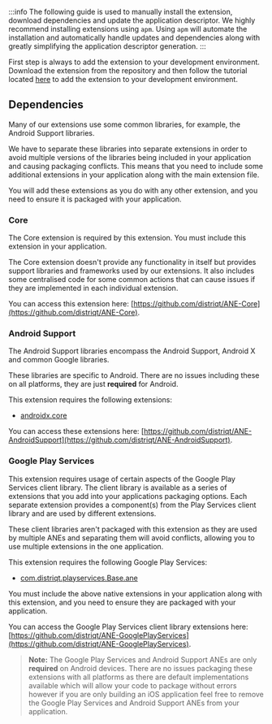 
:::info
The following guide is used to manually install the extension, download dependencies and update the application descriptor. We highly recommend installing extensions using `apm`. Using `apm` will automate the installation and automatically handle updates and dependencies along with greatly simplifying the application descriptor generation.
:::


First step is always to add the extension to your development environment. Download the extension from the repository and then follow the tutorial located [here](/docs/tutorials/getting-started) to add the extension to your development environment.




## Dependencies

Many of our extensions use some common libraries, for example, the Android Support libraries.

We have to separate these libraries into separate extensions in order to avoid multiple versions of the libraries being included in your application and causing packaging conflicts. This means that you need to include some additional extensions in your application along with the main extension file.

You will add these extensions as you do with any other extension, and you need to ensure it is packaged with your application.


### Core 

The Core extension is required by this extension. You must include this extension in your application.

The Core extension doesn't provide any functionality in itself but provides support libraries and frameworks used by our extensions.
It also includes some centralised code for some common actions that can cause issues if they are implemented in each individual extension.

You can access this extension here: [https://github.com/distriqt/ANE-Core](https://github.com/distriqt/ANE-Core).



### Android Support

The Android Support libraries encompass the Android Support, Android X and common Google libraries.

These libraries are specific to Android. There are no issues including these on all platforms, they are just **required** for Android.

This extension requires the following extensions:

- [androidx.core](https://github.com/distriqt/ANE-AndroidSupport/raw/master/lib/androidx.core.ane)

You can access these extensions here: [https://github.com/distriqt/ANE-AndroidSupport](https://github.com/distriqt/ANE-AndroidSupport).




### Google Play Services

This extension requires usage of certain aspects of the Google Play Services client library.
The client library is available as a series of extensions that you add into your applications packaging options.
Each separate extension provides a component(s) from the Play Services client library and are used by different extensions.

These client libraries aren't packaged with this extension as they are used by multiple ANEs and separating them
will avoid conflicts, allowing you to use multiple extensions in the one application.

This extension requires the following Google Play Services:

- [com.distriqt.playservices.Base.ane](https://github.com/distriqt/ANE-GooglePlayServices/raw/master/lib/com.distriqt.playservices.Base.ane)

You must include the above native extensions in your application along with this extension,
and you need to ensure they are packaged with your application.

You can access the Google Play Services client library extensions here:
[https://github.com/distriqt/ANE-GooglePlayServices](https://github.com/distriqt/ANE-GooglePlayServices).


> **Note:** The Google Play Services and Android Support ANEs are only **required** on Android devices.
> There are no issues packaging these extensions with all platforms as there are default implementations available which will allow your code to package without errors however if you are only building an iOS application feel free to remove the Google Play Services and Android Support ANEs from your application.
